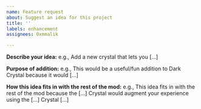 ```yaml
---
name: Feature request
about: Suggest an idea for this project
title: ''
labels: enhancement
assignees: 0xmmalik

---
```


**Describe your idea:** e.g.,
Add a new crystal that lets you [...]

**Purpose of addition:** e.g.,
This would be a useful/fun addition to Dark Crystal because it would [...]

**How this idea fits in with the rest of the mod:** e.g.,
This idea fits in with the rest of the mod because the [...] Crystal would augment your experience using the [...] Crystal [...]
